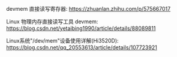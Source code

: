 
devmem 直接读写寄存器: https://zhuanlan.zhihu.com/p/575667017

Linux 物理内存直接读写工具 devmem: https://blog.csdn.net/yetaibing1990/article/details/88089811

Linux系统"/dev/mem"设备使用详解(Hi3520D): https://blog.csdn.net/qq_20553613/article/details/107723921


